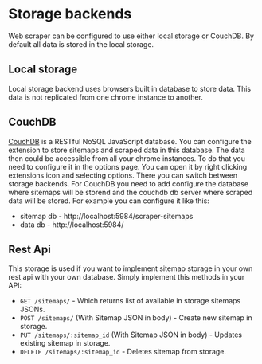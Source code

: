 # Storage backends

Web scraper can be configured to use either local storage or CouchDB. By
default all data is stored in the local storage.

## Local storage

Local storage backend uses browsers built in database to store data. This data
is not replicated from one chrome instance to another.

## CouchDB

[CouchDB][couchdb] is a RESTful NoSQL JavaScript database. You can configure
the extension to store sitemaps and scraped data in this database. The data
then could be accessible from all your chrome instances. To do that
you need to configure it in the options page. You can open it by right clicking
extensions icon and selecting options. There you can switch between storage
backends. For CouchDB you need to add configure the database where sitemaps
will be storend and the couchdb db server where scraped data will be stored.
For example you can configure it like this:

-   sitemap db - http://localhost:5984/scraper-sitemaps
-   data db - http://localhost:5984/

[couchdb]: http://couchdb.apache.org/

## Rest Api

This storage is used if you want to implement sitemap storage in your own rest api with your own database.
Simply implement this methods in your API:

-   `GET /sitemaps/` - Which returns list of available in storage sitemaps JSONs.
-   `POST /sitemaps/` (With Sitemap JSON in body) - Create new sitemap in storage.
-   `PUT /sitemaps/:sitemap_id` (With Sitemap JSON in body) - Updates existing sitemap in storage.
-   `DELETE /sitemaps/:sitemap_id` - Deletes sitemap from storage.
